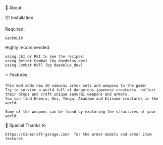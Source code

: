 📖 About:

📦 Installation

Required:

	GeckoLib

Highly recommended:

	using JEI or REI to see the recipes!
	using Better Combat (by daedelus_dev)
	using Combat Roll (by daedelus_dev)
 

⭐️ Features

	This mod adds new 3D samurai armor sets and weapons to the game!
	Try to survive a world full of dangerous japenese creatures, collect their drops and craft unique samurai weapons and armors.
	You can find Enenra, Oni, Tengu, Akaname and Kitsune creatures in the world.

	Some of the weapons can be found by exploring the structures of your world.

 

🎨 Special Thanks to

	https://minecraft-garage.com/  for the armor models and armor item textures
